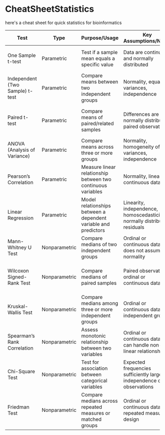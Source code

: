 # CheatSheetStatistics
here's a cheat sheet for quick statistics for bioinformatics

| Test                           | Type          | Purpose/Usage                                               | Key Assumptions/Notes                                                    | Recommended Graph/Visualization                                               |
|--------------------------------|---------------|-------------------------------------------------------------|--------------------------------------------------------------------------|--------------------------------------------------------------------------------|
| One Sample t-test              | Parametric    | Test if a sample mean equals a specific value               | Data are continuous and normally distributed                             | Histogram, Q-Q plot (for normality), Box plot for central tendency             |
| Independent (Two Sample) t-test| Parametric    | Compare means between two independent groups                | Normality, equal variances, independence                                 | Box plot with group comparisons, Error bar plot                               |
| Paired t-test                  | Parametric    | Compare means of paired/related samples                     | Differences are normally distributed; paired observations                | Paired difference plot, Line plot connecting paired observations, Box plot of differences |
| ANOVA (Analysis of Variance)   | Parametric    | Compare means across three or more groups                   | Normality, homogeneity of variances, independence                          | Box plot for group comparisons, Means plot with error bars, Bar plot            |
| Pearson’s Correlation          | Parametric    | Measure linear relationship between two continuous variables  | Normality, linearity, continuous data                                    | Scatter plot with best-fit regression line                                    |
| Linear Regression              | Parametric    | Model relationships between a dependent variable and predictors| Linearity, independence, homoscedasticity, normally distributed residuals  | Scatter plot with regression line, Residual plots                             |
| Mann-Whitney U Test            | Nonparametric | Compare medians of two independent groups                   | Ordinal or continuous data; does not assume normality                    | Box plot, Violin plot                                                         |
| Wilcoxon Signed-Rank Test      | Nonparametric | Compare medians of paired samples                           | Paired observations; ordinal or continuous data                          | Box plot of differences, Scatter plot with lines connecting paired samples    |
| Kruskal-Wallis Test            | Nonparametric | Compare medians among three or more independent groups      | Ordinal or continuous data; independent groups                           | Box plot or Violin plot per group                                             |
| Spearman’s Rank Correlation    | Nonparametric | Assess monotonic relationship between two variables         | Ordinal or continuous data; can handle non-linear relationships            | Scatter plot (often with a trend line based on ranks)                         |
| Chi-Square Test                | Nonparametric | Test for association between categorical variables          | Expected frequencies sufficiently large; independence of observations      | Bar chart, Mosaic plot                                                        |
| Friedman Test                  | Nonparametric | Compare medians across repeated measures or matched groups    | Ordinal or continuous data; repeated measures design                     | Box plots for each condition, Line plot showing trends for individual subjects|
